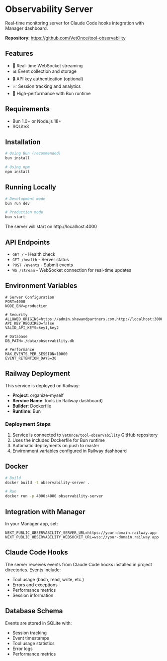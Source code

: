 # Observability Server

Real-time monitoring server for Claude Code hooks integration with Manager dashboard.

**Repository**: https://github.com/VetOnce/tool-observability

## Features

- 🔄 Real-time WebSocket streaming
- 📊 Event collection and storage
- 🔒 API key authentication (optional)
- 📈 Session tracking and analytics
- 🚀 High-performance with Bun runtime

## Requirements

- Bun 1.0+ or Node.js 18+
- SQLite3

## Installation

```bash
# Using Bun (recommended)
bun install

# Using npm
npm install
```

## Running Locally

```bash
# Development mode
bun run dev

# Production mode
bun start
```

The server will start on http://localhost:4000

## API Endpoints

- `GET /` - Health check
- `GET /health` - Server status
- `POST /events` - Submit events
- `WS /stream` - WebSocket connection for real-time updates

## Environment Variables

```env
# Server Configuration
PORT=4000
NODE_ENV=production

# Security
ALLOWED_ORIGINS=https://admin.shawandpartners.com,http://localhost:3000
API_KEY_REQUIRED=false
VALID_API_KEYS=key1,key2

# Database
DB_PATH=./data/observability.db

# Performance
MAX_EVENTS_PER_SESSION=10000
EVENT_RETENTION_DAYS=30
```

## Railway Deployment

This service is deployed on Railway:
- **Project**: organize-myself
- **Service Name**: tools (in Railway dashboard)
- **Builder**: Dockerfile
- **Runtime**: Bun

### Deployment Steps

1. Service is connected to `VetOnce/tool-observability` GitHub repository
2. Uses the included Dockerfile for Bun runtime
3. Automatic deployments on push to master
4. Environment variables configured in Railway dashboard

## Docker

```bash
# Build
docker build -t observability-server .

# Run
docker run -p 4000:4000 observability-server
```

## Integration with Manager

In your Manager app, set:
```env
NEXT_PUBLIC_OBSERVABILITY_SERVER_URL=https://your-domain.railway.app
NEXT_PUBLIC_OBSERVABILITY_WEBSOCKET_URL=wss://your-domain.railway.app
```

## Claude Code Hooks

The server receives events from Claude Code hooks installed in project directories. Events include:
- Tool usage (bash, read, write, etc.)
- Errors and exceptions
- Performance metrics
- Session information

## Database Schema

Events are stored in SQLite with:
- Session tracking
- Event timestamps
- Tool usage statistics
- Error logs
- Performance metrics
